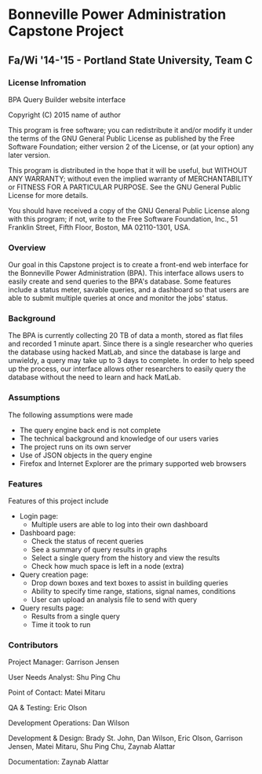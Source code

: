 # Bonneville Power Administration Capstone Project
## Fa/Wi '14-'15 - Portland State University, Team C

### License Infromation
BPA Query Builder website interface

Copyright (C) 2015  name of author

This program is free software; you can redistribute it and/or
modify it under the terms of the GNU General Public License
as published by the Free Software Foundation; either version 2
of the License, or (at your option) any later version.

This program is distributed in the hope that it will be useful,
but WITHOUT ANY WARRANTY; without even the implied warranty of
MERCHANTABILITY or FITNESS FOR A PARTICULAR PURPOSE.  See the
GNU General Public License for more details.

You should have received a copy of the GNU General Public License
along with this program; if not, write to the Free Software
Foundation, Inc., 51 Franklin Street, Fifth Floor, Boston, MA  02110-1301, USA.

### Overview
Our goal in this Capstone project is to create a front-end web interface for the Bonneville Power Administration (BPA). This interface allows users to easily create and send queries to the BPA's database. Some features include a status meter, savable queries, and a dashboard so that users are able to submit multiple queries at once and monitor the jobs' status.

### Background
The BPA is currently collecting 20 TB of data a month, stored as flat files and recorded 1 minute apart. Since there is a single researcher who queries the database using hacked MatLab, and since the database is large and unwieldy, a query may take up to 3 days to complete. In order to help speed up the process, our interface allows other researchers to easily query the database without the need to learn and hack MatLab.

### Assumptions
The following assumptions were made
* The query engine back end is not complete
* The technical background and knowledge of our users varies
* The project runs on its own server
* Use of JSON objects in the query engine
* Firefox and Internet Explorer are the primary supported web browsers

### Features
Features of this project include
* Login page:
  * Multiple users are able to log into their own dashboard
* Dashboard page:
  * Check the status of recent queries 
  * See a summary of query results in graphs
  * Select a single query from the history and view the results
  * Check how much space is left in a node (extra)
* Query creation page:
  * Drop down boxes and text boxes to assist in building queries
  * Ability to specify time range, stations, signal names, conditions
  * User can upload an analysis file to send with query
* Query results page:
  * Results from a single query
  * Time it took to run

### Contributors
Project Manager: Garrison Jensen

User Needs Analyst: Shu Ping Chu

Point of Contact: Matei Mitaru

QA & Testing: Eric Olson

Development Operations: Dan Wilson

Development & Design: Brady St. John, Dan Wilson, Eric Olson, Garrison Jensen, Matei Mitaru, Shu Ping Chu, Zaynab Alattar

Documentation: Zaynab Alattar